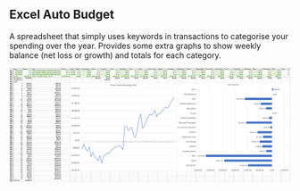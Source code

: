 ## Excel Auto Budget  
A spreadsheet that simply uses keywords in transactions to categorise your spending over the year. Provides some extra graphs to show weekly balance (net loss or growth) and totals for each category.   
   
<img src="assets/demo.png" width="800"/>  
